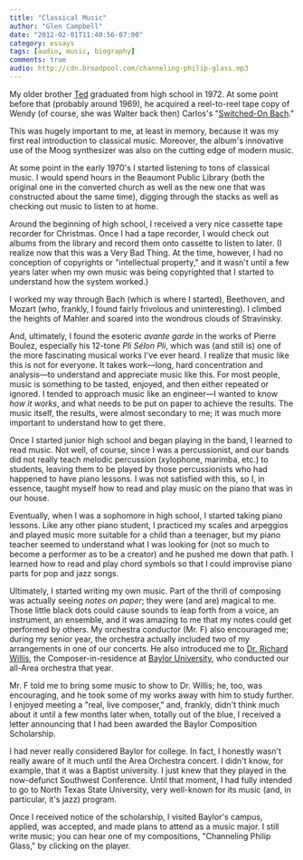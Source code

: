 ```yaml
---
title: "Classical Music"
author: "Glen Campbell"
date: "2012-02-01T11:40:56-07:00"
category: essays
tags: [audio, music, biography]
comments: true
audio: http://cdn.broadpool.com/channeling-philip-glass.mp3
---
```


My older brother [Ted](http://heartcoremethodist.org) graduated from high school in 1972. At some point before that (probably around 1969), he acquired a reel-to-reel tape copy of Wendy (of course, she was Walter back then) Carlos's "[Switched-On Bach](http://en.wikipedia.org/wiki/Switched-On_Bach)."

This was hugely important to me, at least in memory, because it was my first real introduction to classical music. Moreover, the album's innovative use of the Moog synthesizer was also on the cutting edge of modern music.  

At some point in the early 1970's I started listening to tons of classical music. I would spend hours in the Beaumont Public Library (both the original one in the converted church as well as the new one that was constructed about the same time), digging through the stacks as well as checking out music to listen to at home.

Around the beginning of high school, I received a very nice cassette tape recorder for Christmas. Once I had a tape recorder, I would check out albums from the library and record them onto cassette to listen to later. (I realize now that this was a Very Bad Thing. At the time, however, I had no conception of copyrights or "intellectual property," and it wasn't until a few years later when my own music was being copyrighted that I started to understand how the system worked.)

I worked my way through Bach (which is where I started), Beethoven, and Mozart (who, frankly, I found fairly frivolous and uninteresting).  I climbed the heights of Mahler and soared into the wondrous clouds of Stravinsky.

And, ultimately, I found the esoteric _avante garde_ in the works of Pierre Boulez, especially his 12-tone _Pli S&eacute;lon Pli_, which was (and still is) one of the more fascinating musical works I've ever heard. I realize that music like this is not for everyone. It takes work&mdash;long, hard concentration and analysis&mdash;to understand and appreciate music like this. For most people, music is something to be tasted, enjoyed, and then either repeated or ignored. I tended to approach music like an engineer&mdash;I wanted to know _how it works_, and what needs to be put on paper to achieve the results. The music itself, the results, were almost secondary to me; it was much more important to understand how to get there.

Once I started junior high school and began playing in the band, I learned to read music.  Not well, of course, since I was a percussionist, and our bands did not really teach melodic percussion (xylophone, marimba, etc.) to students, leaving them to be played by those percussionists who had happened to have piano lessons. I was not satisfied with this, so I, in essence, taught myself how to read and play music on the piano that was in our house.

Eventually, when I was a sophomore in high school, I started taking piano lessons. Like any other piano student, I practiced my scales and arpeggios and played music more suitable for a child than a teenager, but my piano teacher seemed to understand what I was looking for (not so much to become a performer as to be a creator) and he pushed me down that path. I learned how to read and play chord symbols so that I could improvise piano parts for pop and jazz songs.

Ultimately, I started writing my own music. Part of the thrill of composing was actually seeing _notes on paper_; they were (and are) magical to me. Those little black dots could cause sounds to leap forth from a voice, an instrument, an ensemble, and it was amazing to me that my notes could get performed by others.  My orchestra conductor (Mr. F) also encouraged me; during my senior year, the orchestra actually included two of my arrangements in one of our concerts. He also introduced me to [Dr. Richard Willis](http://www.baylor.edu/pr/news.php?action=story&story=1940), the Composer-in-residence at [Baylor University](http://www.baylor.edu), who conducted our all-Area orchestra that year.

Mr. F told me to bring some music to show to Dr. Willis; he, too, was encouraging, and he took some of my works away with him to study further. I enjoyed meeting a "real, live composer," and, frankly, didn't think much about it until a few months later when, totally out of the blue, I received a letter announcing that I had been awarded the Baylor Composition Scholarship.

I had never really considered Baylor for college. In fact, I honestly wasn't really aware of it much until the Area Orchestra concert. I didn't know, for example, that it was a Baptist university. I just knew that they played in the now-defunct Southwest Conference. Until that moment, I had fully intended to go to North Texas State University, very well-known for its music (and, in particular, it's jazz) program.

Once I received notice of the scholarship, I visited Baylor's campus, applied, was accepted, and made plans to attend as a music major.  I still write music; you can hear one of my compositions, "Channeling Philip Glass," by clicking on the player.
